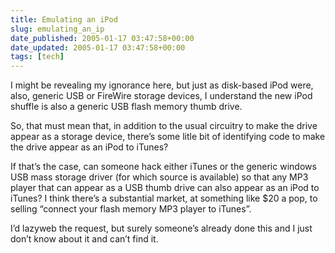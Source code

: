 ```yaml
---
title: Emulating an iPod
slug: emulating_an_ip
date_published: 2005-01-17 03:47:58+00:00
date_updated: 2005-01-17 03:47:58+00:00
tags: [tech]
---
```

I might be revealing my ignorance here, but just as disk-based iPod were, also, generic USB or FireWire storage devices, I understand the new iPod shuffle is also a generic USB flash memory thumb drive.

So, that must mean that, in addition to the usual circuitry to make the drive appear as a storage device, there’s some litle bit of identifying code to make the drive appear as an iPod to iTunes?

If that’s the case, can someone hack either iTunes or the generic windows USB mass storage driver (for which source is available) so that any MP3 player that can appear as a USB thumb drive can also appear as an iPod to iTunes? I think there’s a substantial market, at something like $20 a pop, to selling “connect your flash memory MP3 player to iTunes”.

I’d lazyweb the request, but surely someone’s already done this and I just don’t know about it and can’t find it.
